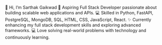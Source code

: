 👋 Hi, I’m Sarthak Gaikwad
🚀 Aspiring Full Stack Developer passionate about building scalable web applications and APIs.
💻 Skilled in Python, FastAPI, PostgreSQL, MongoDB, SQL, HTML, CSS, JavaScript, React.
✨ Currently enhancing my full stack development skills and exploring advanced frameworks.
💻 Love solving real-world problems with technology and continuously learning.

